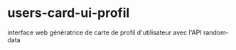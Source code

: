 # users-card-ui-profil
interface web génératrice de carte de profil d'utilisateur avec l'API random-data
